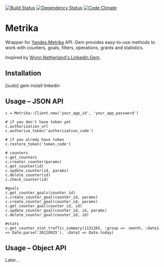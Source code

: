 [![Build Status](https://secure.travis-ci.org/igor-alexandrov/metrika.png)](http://travis-ci.org/igor-alexandrov/metrika)
[![Dependency Status](https://gemnasium.com/igor-alexandrov/metrika.png)](http://gemnasium.com/igor-alexandrov/metrika)
[![Code Climate](https://codeclimate.com/badge.png)](https://codeclimate.com/github/igor-alexandrov/metrika)

# Metrika

Wrapper for [Yandex.Metrika](http://metrika.yandex.ru/) API. Gem provides easy-to-use methods to work with counters, goals, filters, operations, grants and statistics.

Inspired by [Wynn Netherland's LinkedIn Gem](https://github.com/pengwynn/linkedin).


## Installation

[sudo] gem install linkedin

## Usage – JSON API

    c = Metrika::Client.new('your_app_id', 'your_app_password')

    # if you don't have token yet
    c.authorization_url
    c.authorize_token('authorization_code')

    # if you alredy have token
    c.restore_token('token_code')

    # counters
    c.get_counters
    c.creater_counter(params)
    c.get_counter(id)
    c.update_counter(id, params)
    c.delete_counter(id)
    c.check_counter(id)

    #goals
    c.get_counter_goals(counter_id)
    c.create_counter_goal(counter_id, params)
    c.create_counter_goal(counter_id, params)
    c.get_counter_goal(counter_id, id)
    c.update_counter_goal(counter_id, id, params)
    c.delete_counter_goal(counter_id, id)

    #stats
    c.get_counter_stat_traffic_summary(1131265, :group => :month, :date1 => Date.parse('20110925'), :date2 => Date.today)

## Usage – Object API    

Later…